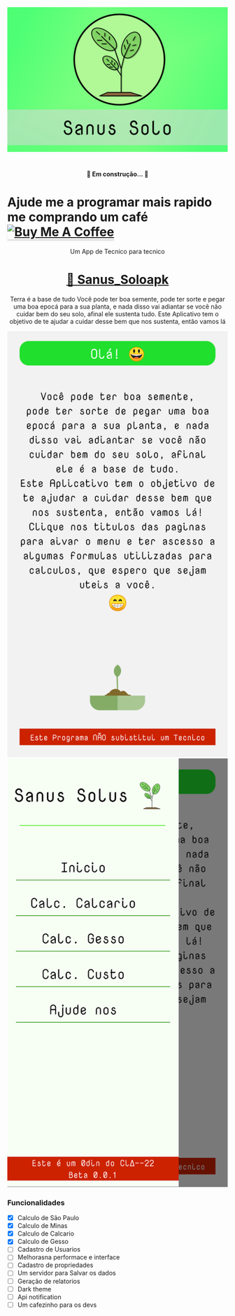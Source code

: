 <img src="https://github.com/CR0J22/Sanus_Solo_Distribuition/blob/main/assets/Banner.png"/>

# 
<h4 align="center"> 
	🚧 Em construção...  🚧
</h4>
<p>
  <h1>Ajude me a programar mais rapido me comprando um café
  <a href="https://www.buymeacoffee.com/cr0j22" target="_blank">
    <img src="https://www.buymeacoffee.com/assets/img/custom_images/orange_img.png" alt="Buy Me A Coffee" style="height: 41px !important;width: 174px !important;box-shadow: 0px 3px 2px 0px rgba(190, 190, 190, 0.5) !important;-webkit-box-shadow: 0px 3px 2px 0px rgba(190, 190, 190, 0.5) !important;" >
  </a>
    </h1>
</p>


<p align="center">Um App de Tecnico para tecnico </p>

<h1 align="center">
    <a href="https://drive.google.com/file/d/1U_D11mCBjz13n3WXQw_bgcB0k6j3hXPt/view?usp=share_link">🔗 Sanus_Soloapk </a>
</h1>

<p align="center">
   Terra é a base de tudo
   Você pode ter boa semente,
   pode ter sorte e pegar uma boa epocá para a sua planta,
   e nada disso vai adiantar se você não cuidar bem do seu solo,
   afinal ele sustenta tudo.
   Este Aplicativo tem o objetivo de te ajudar a cuidar desse bem que nos sustenta, então vamos lá
                   
</p>
<p>
  <img src='https://github.com/CR0J22/Sanus_Solo_Distribuition/blob/main/assets/Screenshot_20221228-110759.png'/>
  <img src='https://github.com/CR0J22/Sanus_Solo_Distribuition/blob/main/assets/Screenshot_20221228-110813.png'/>
</p>

### Funcionalidades

- [x] Calculo de São Paulo
- [x] Calculo de Minas
- [x] Calculo de Calcario
- [x] Calculo de Gesso
- [ ] Cadastro de Usuarios
- [ ] Melhorasna performace  e interface
- [ ] Cadastro de propriedades
- [ ] Um servidor para Salvar os dados
- [ ] Geração de relatorios
- [ ] Dark theme
- [ ] Api notification
- [ ] Um cafezinho para os devs
